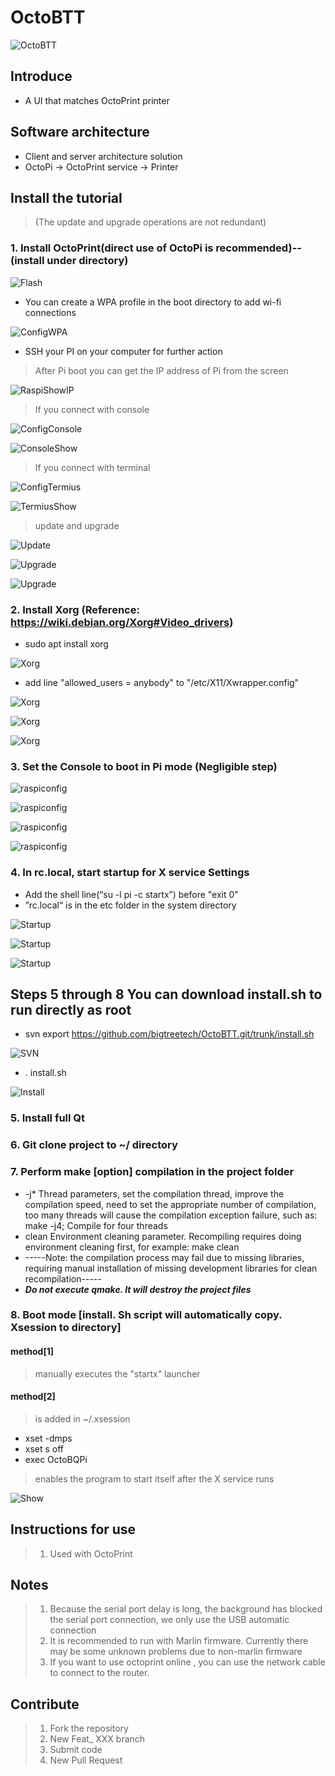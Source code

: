 # OctoBTT

![OctoBTT](https://github.com/bigtreetech/OctoBTT/raw/Wiki/assets/icon/BTT_Duck.svg "OctoBTT")

## Introduce
* A UI that matches OctoPrint printer

## Software architecture
* Client and server architecture solution
* OctoPi -> OctoPrint service -> Printer

## Install the tutorial

> (The update and upgrade operations are not redundant)
### 1.  Install OctoPrint(direct use of OctoPi is recommended)-- (install under directory)

![Flash](https://github.com/bigtreetech/OctoBTT/raw/Wiki/Resource/Ready/Flash.png "Flash")
* You can create a WPA profile in the boot directory to add wi-fi connections

![ConfigWPA](https://github.com/bigtreetech/OctoBTT/raw/Wiki/Resource/Ready/ConfigWPA.png "ConfigWPA")
* SSH your PI on your computer for further action
> After Pi boot you can get the IP address of Pi from the screen

![RaspiShowIP](https://github.com/bigtreetech/OctoBTT/raw/Wiki/Resource/Login/RaspiShowIP.jpeg "RaspiShowIP")
> If you connect with console

![ConfigConsole](https://github.com/bigtreetech/OctoBTT/raw/Wiki/Resource/Login/ConfigConsole.png "ConfigConsole")

![ConsoleShow](https://github.com/bigtreetech/OctoBTT/raw/Wiki/Resource/Login/ConsoleShow.png "ConsoleShow")
> If you connect with terminal

![ConfigTermius](https://github.com/bigtreetech/OctoBTT/raw/Wiki/Resource/Login/ConfigTermius.jpeg "ConfigTermius")

![TermiusShow](https://github.com/bigtreetech/OctoBTT/raw/Wiki/Resource/Login/TermiusShow.jpeg "TermiusShow")
> update and upgrade

![Update](https://github.com/bigtreetech/OctoBTT/raw/Wiki/Resource/1_Update.jpeg "Update")

![Upgrade](https://github.com/bigtreetech/OctoBTT/raw/Wiki/Resource/2_1_Upgrade.jpeg "Upgrade")

![Upgrade](https://github.com/bigtreetech/OctoBTT/raw/Wiki/Resource/2_2_Upgrade.jpeg "Upgrade")
### 2.  Install Xorg (Reference: https://wiki.debian.org/Xorg#Video_drivers)
* sudo apt install xorg

![Xorg](https://github.com/bigtreetech/OctoBTT/raw/Wiki/Resource/3_1_xorg.jpeg "Xorg")
* add line "allowed_users = anybody" to "/etc/X11/Xwrapper.config"

![Xorg](https://github.com/bigtreetech/OctoBTT/raw/Wiki/Resource/3_2_xorg.jpeg "Xorg")

![Xorg](https://github.com/bigtreetech/OctoBTT/raw/Wiki/Resource/3_3_xorg.jpeg "Xorg")

![Xorg](https://github.com/bigtreetech/OctoBTT/raw/Wiki/Resource/3_4_xorg.jpeg "Xorg")
### 3.  Set the Console to boot in Pi mode (Negligible step)

![raspiconfig](https://github.com/bigtreetech/OctoBTT/raw/Wiki/Resource/raspiconfig/Command.jpeg "raspiconfig")

![raspiconfig](https://github.com/bigtreetech/OctoBTT/raw/Wiki/Resource/raspiconfig/1.jpeg "raspiconfig")

![raspiconfig](https://github.com/bigtreetech/OctoBTT/raw/Wiki/Resource/raspiconfig/2.jpeg "raspiconfig")

![raspiconfig](https://github.com/bigtreetech/OctoBTT/raw/Wiki/Resource/raspiconfig/3.jpeg "raspiconfig")
### 4.  In rc.local, start startup for X service Settings
* Add the shell line(“su -l pi -c startx”) before "exit 0"
* ”rc.local“ is in the etc folder in the system directory

![Startup](https://github.com/bigtreetech/OctoBTT/raw/Wiki/Resource/4_1_startup.jpeg "Startup")

![Startup](https://github.com/bigtreetech/OctoBTT/raw/Wiki/Resource/4_2_startup.jpeg "Startup")

![Startup](https://github.com/bigtreetech/OctoBTT/raw/Wiki/Resource/4_3_startup.jpeg "Startup")
## Steps 5 through 8 You can download install.sh to run directly as root
* svn export https://github.com/bigtreetech/OctoBTT.git/trunk/install.sh

![SVN](https://github.com/bigtreetech/OctoBTT/raw/Wiki/Resource/5_SVN.jpeg "SVN")
* . install.sh

![Install](https://github.com/bigtreetech/OctoBTT/raw/Wiki/Resource/6_install.jpeg "Install")
### 5.  Install full Qt
### 6.  Git clone project to ~/ directory
### 7.  Perform make [option] compilation in the project folder
* -j* Thread parameters, set the compilation thread, improve the compilation speed, need to set the appropriate number of compilation, too many threads will cause the compilation exception failure, such as: make -j4; Compile for four threads
* clean Environment cleaning parameter. Recompiling requires doing environment cleaning first, for example: make clean
* -----Note: the compilation process may fail due to missing libraries, requiring manual installation of missing development libraries for clean recompilation-----
* *****Do not execute qmake. It will destroy the project files*****
### 8.  Boot mode [install. Sh script will automatically copy. Xsession to directory]
#### method[1]
> manually executes the "startx" launcher

#### method[2]
>  is added in ~/.xsession
* xset -dmps
* xset s off
* exec OctoBQPi
> enables the program to start itself after the X service runs

![Show](https://github.com/bigtreetech/OctoBTT/raw/Wiki/Resource/Show.jpeg "Show")

## Instructions for use

> 1.  Used with OctoPrint

## Notes
> 1. Because the serial port delay is long, the background has blocked the serial port connection, we only use the USB automatic connection
> 2. It is recommended to run with Marlin firmware. Currently there may be some unknown problems due to non-marlin firmware
> 3. If you want to use octoprint online , you can use the network cable to connect to the router.

## Contribute

> 1. Fork the repository
> 2. New Feat_ XXX branch
> 3. Submit code
> 4. New Pull Request

